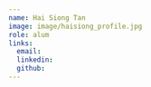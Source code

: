 ```yaml
---
name: Hai Siong Tan
image: image/haisiong_profile.jpg
role: alum
links: 
  email:
  linkedin:
  github:
---
```

